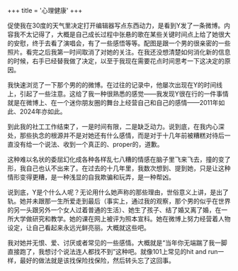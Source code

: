 +++
title = '心理健康'
+++

促使我在30度的天气里决定打开编辑器写点东西动力，是看到Y发了一条微博。内容我不太记得了，大概是自己成长过程中张悬的歌在某些关键时间点上给了她很大的安慰，终于去看了演唱会，有了一些感悟等等。配图是跟一个男的很亲密的一些照片。看完之后我第一时间取消了对她的关注。在我还没想清楚如何消化新的信息的时候，右手已经替我做了决定，以至于我现在需要花点时间思考一下这决定的原因。

我快速浏览了一下那个男的的微博。在过往的记录中，他屡次出现在Y的时间线上，引起了一些注意。这给了我一种很熟悉的感觉——我发现Y很在行的一件事情就是在微博上、在一个迷你朋友圈的舞台上经营自己和自己的感情——2011年如此、2024年亦如此。

到此我的社工工作结束了，一是时间有限，二是缺乏动力。说到底，在我内心深处，那些执念的根源并不是对她还有什么感情，而是对于十几年前被糟糕对待后一直没有给一个说法、收到一个真正的、proper的，道歉。

这种难以名状的委屈幻化成各种各样乱七八糟的情感在脑子里飞来飞去，撞的变了形，我自己也认不出来了。在过去的十几年里，我数次想到、提到她，只是让这种情形变得更糟，是一种浅显的自我欺骗和玩弄，是一种帮凶。

说到底，Y是个什么人呢？无论用什么她声称的那些理由，世俗意义上讲，是出了轨。她并未跟那一生所爱走到最后（事实上，通过我的观察，那个男的似乎在世界的另一头跟另外一个女人过着普通的生活）、她生了孩子、结了婚又离了婚，在一所大学做研究和教学。她的课在网上被评为照本宣科。她在微博上努力经营着人物设定，让自己看起来永远光鲜亮丽。大概就这些吧。

我对她并无恨、爱、讨厌或者常见的一些感情。大概就是“当年你无端踹了我一脚直接跑了，我想讨个说法连人都找不到”这种吧。就像101上常见的hit and run一样，最好的做法就是该找保险找保险，然后转头忘了这回事。